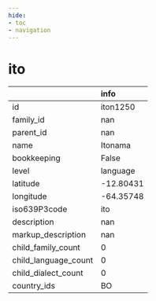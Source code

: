 ```yaml
---
hide:
- toc
- navigation
---
```

# ito
|                      | info      |
|:---------------------|:----------|
| id                   | iton1250  |
| family_id            | nan       |
| parent_id            | nan       |
| name                 | Itonama   |
| bookkeeping          | False     |
| level                | language  |
| latitude             | -12.80431 |
| longitude            | -64.35748 |
| iso639P3code         | ito       |
| description          | nan       |
| markup_description   | nan       |
| child_family_count   | 0         |
| child_language_count | 0         |
| child_dialect_count  | 0         |
| country_ids          | BO        |